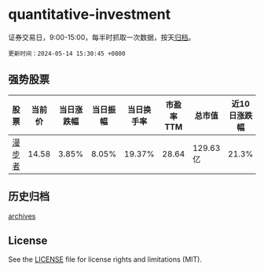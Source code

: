 # quantitative-investment

证券交易日，9:00-15:00，每半时抓取一次数据，按天[归档](archives)。

`更新时间：2024-05-14 15:30:45 +0800`

## 强势股票

|股票|当前价|当日涨跌幅|当日振幅|当日换手率|市盈率TTM|总市值|近10日涨跌幅|
|----|----|----|----|----|----|----|----|
|[漫步者](https://xueqiu.com/S/SZ002351)|14.58|3.85%|8.05%|19.37%|28.64|129.63亿|21.3%|

## 历史归档

[archives](archives)

## License

See the [LICENSE](LICENSE) file for license rights and limitations (MIT).